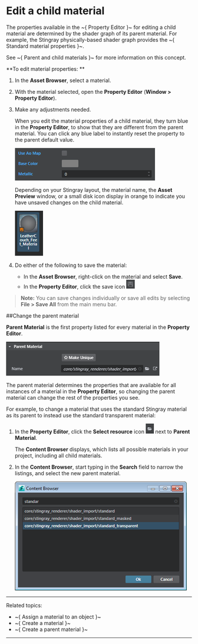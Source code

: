 # Edit a child material

The properties available in the ~{ Property Editor }~ for editing a child material are determined by the shader graph of its parent material. For example, the Stingray physically-based shader graph provides the ~{ Standard material properties }~.

See ~{ Parent and child materials }~ for more information on this concept.

**To edit material properties:  **

1. In the **Asset Browser**, select a material.

2. With the material selected, open the **Property Editor** (**Window > Property Editor**).

3. Make any adjustments needed.

	When you edit the material properties of a child material, they turn blue in the **Property Editor**, to show that they are different from the parent material. You can click any blue label to instantly reset the property to the parent default value.

	![](../../images/blue_attr_example.png)

	Depending on your Stingray layout, the material name, the **Asset Preview** window, or a small disk icon display in orange to indicate you have unsaved changes on the child material.

	![](../../images/unsaved_material.png)

4. Do either of the following to save the material:

	- In the **Asset Browser**, right-click on the material and select **Save**.
	- In the **Property Editor**, click the save icon ![](../../images/icon_save.png)

> **Note:** You can save changes individually or save all edits by selecting **File > Save All** from the main menu bar.


##Change the parent material

**Parent Material** is the first property listed for every material in the **Property Editor**.

![](../../images/parent_material.png)

The parent material determines the properties that are available for all instances of a material in the **Property Editor**, so changing the parent material can change the rest of the properties you see.

For example, to change a material that uses the standard Stingray material as its parent to instead use the standard transparent material:

1. In the **Property Editor**, click the **Select resource** icon ![](../../images/icon_browse.png) next to **Parent Material**.

	The **Content Browser** displays, which lists all possible materials in your project, including all child materials.

2. In the **Content Browser**, start typing in the **Search** field to narrow the listings, and select the new parent material.

	![](../../images/content_br_transp.png)


---
Related topics:
- ~{ Assign a material to an object }~
- ~{ Create a material }~
- ~{ Create a parent material }~
---
